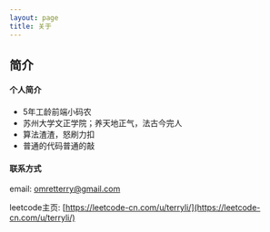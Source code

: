 ```yaml
---
layout: page
title: 关于
---
```


## 简介
#### 个人简介
* 5年工龄前端小码农
* 苏州大学文正学院；养天地正气，法古今完人
* 算法渣渣，怒刷力扣
* 普通的代码普通的敲


#### 联系方式
email: omretterry@gmail.com

leetcode主页: [https://leetcode-cn.com/u/terryli/](https://leetcode-cn.com/u/terryli/)